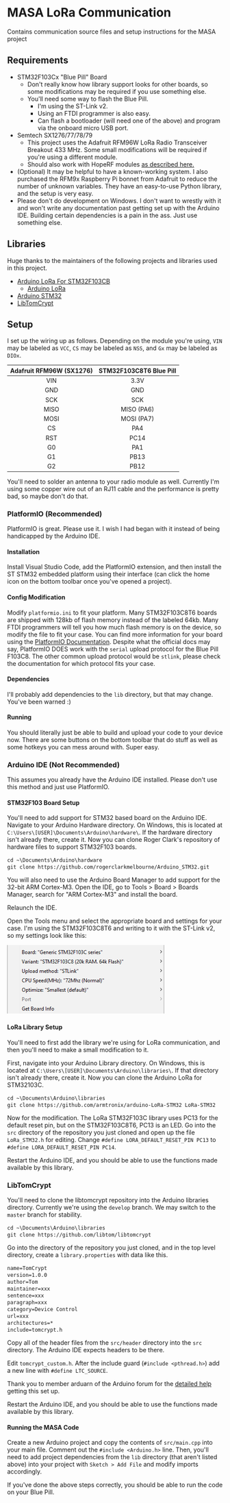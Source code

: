 # MASA LoRa Communication
Contains communication source files and setup instructions for the MASA project

## Requirements

- STM32F103Cx "Blue Pill" Board
    - Don't really know how library support looks for other boards, so some modifications may be required if you use something else.
    - You'll need some way to flash the Blue Pill.
        - I'm using the ST-Link v2.
        - Using an FTDI programmer is also easy.
        - Can flash a bootloader (will need one of the above) and program via the onboard micro USB port.
- Semtech SX1276/77/78/79
    - This project uses the Adafruit RFM96W LoRa Radio Transceiver Breakout 433 MHz. Some small modifications will be required if you're using a different module.
    - Should also work with HopeRF modules [as described here.](https://alexbirkett.github.io/microcontroller/2018/12/15/blue_pill_hoperf_lora_tx_rx_with_arduino.html#:~:text=Blue%20Pill%20Lora%20Transmitter%20Receiver%20with%20HopeRF%20module%20and%20Arduino%20IDE,-I%20became%20interested&text=The%20Blue%20Pill%20is%20not,racing%20quads%20and%20RC%20planes.)
- (Optional) It may be helpful to have a known-working system. I also purchased the RFM9x Raspberry Pi bonnet from Adafruit to reduce the number of unknown variables. They have an easy-to-use Python library, and the setup is very easy.
- Please don't do development on Windows. I don't want to wrestly with it and won't write any documentation past getting set up with the Arduino IDE. Building certain dependencies is a pain in the ass. Just use something else.

## Libraries

Huge thanks to the maintainers of the following projects and libraries used in this project.

- [Arduino LoRa For STM32F103CB](https://github.com/armtronix/arduino-LoRa-STM32)
    - [Arduino LoRa](https://github.com/sandeepmistry/arduino-LoRa)
- [Arduino STM32](https://github.com/rogerclarkmelbourne/Arduino_STM32.git)
- [LibTomCrypt](https://github.com/libtom/libtomcrypt)

## Setup

I set up the wiring up as follows. Depending on the module you're using, `VIN` may be labeled as `VCC`, `CS` may be labeled as `NSS`, and `Gx` may be labeled as `DIOx`.

| Adafruit RFM96W (SX1276) | STM32F103C8T6 Blue Pill |
| :---: | :---: |
| VIN | 3.3V |
| GND | GND |
| SCK | SCK |
| MISO | MISO (PA6) |
| MOSI | MOSI (PA7) |
| CS | PA4 |
| RST | PC14 |
| G0 | PA1 |
| G1 | PB13 |
| G2 | PB12 |

You'll need to solder an antenna to your radio module as well. Currently I'm using some copper wire out of an RJ11 cable and the performance is pretty bad, so maybe don't do that.

### PlatformIO (Recommended)

PlatformIO is great. Please use it. I wish I had began with it instead of being handicapped by the Arduino IDE.

#### Installation

Install Visual Studio Code, add the PlatformIO extension, and then install the ST STM32 embedded platform using their interface (can click the home icon on the bottom toolbar once you've opened a project).

#### Config Modification

Modify `platformio.ini` to fit your platform. Many STM32F103C8T6 boards are shipped with 128kb of flash memory instead of the labeled 64kb. Many FTDI programmers will tell you how much flash memory is on the device, so modify the file to fit your case. You can find more information for your board using the [PlatformIO Documentation](https://docs.platformio.org/en/latest/boards/index.html#boards). Despite what the official docs may say, PlatformIO DOES work with the `serial` upload protocol for the Blue Pill F103C8. The other common upload protocol would be `stlink`, please check the documentation for which protocol fits your case.

#### Dependencies

I'll probably add dependencies to the `lib` directory, but that may change. You've been warned :)

#### Running

You should literally just be able to build and upload your code to your device now. There are some buttons on the bottom toolbar that do stuff as well as some hotkeys you can mess around with. Super easy.

### Arduino IDE (Not Recommended)

This assumes you already have the Arduino IDE installed. Please don't use this method and just use PlatformIO.

#### STM32F103 Board Setup

You'll need to add support for STM32 based board on the Arduino IDE. Navigate to your Arduino Hardware directory. On Windows, this is located at `C:\Users\[USER]\Documents\Arduino\hardware\`. If the hardware directory isn't already there, create it. Now you can clone Roger Clark's repository of hardware files to support STM32F103 boards.

```
cd ~\Documents\Arduino\hardware
git clone https://github.com/rogerclarkmelbourne/Arduino_STM32.git
```

You will also need to use the Arduino Board Manager to add support for the 32-bit ARM Cortex-M3. Open the IDE, go to Tools > Board > Boards Manager, search for "ARM Cortex-M3" and install the board. 

Relaunch the IDE.

Open the Tools menu and select the appropriate board and settings for your case. I'm using the STM32F103C8T6 and writing to it with the ST-Link v2, so my settings look like this:

![Image of My Settings](./assets/Board_Settings.png)

#### LoRa Library Setup

You'll need to first add the library we're using for LoRa communication, and then you'll need to make a small modification to it.  

First, navigate into your Arduino Library directory. On Windows, this is located at `C:\Users\[USER]\Documents\Arduino\libraries\`. If that directory isn't already there, create it. Now you can clone the Arduino LoRa for STM32103C.

```
cd ~\Documents\Arduino\libraries
git clone https://github.com/armtronix/arduino-LoRa-STM32 LoRa-STM32
```

Now for the modification. The LoRa STM32F103C library uses PC13 for the default reset pin, but on the STM32F103C8T6, PC13 is an LED. Go into the `src` directory of the repository you just cloned and open up the file `LoRa_STM32.h` for editing. Change `#define LORA_DEFAULT_RESET_PIN PC13` to `#define LORA_DEFAULT_RESET_PIN PC14`.

Restart the Arduino IDE, and you should be able to use the functions made available by this library.

### LibTomCrypt

You'll need to clone the libtomcrypt repository into the Arduino libraries directory. Currently we're using the `develop` branch. We may switch to the `master` branch for stability.

```
cd ~\Documents\Arduino\libraries
git clone https://github.com/libtom/libtomcrypt
```

Go into the directory of the repository you just cloned, and in the top level directory, create a `library.properties` with data like this.

```
name=TomCrypt
version=1.0.0
author=Tom
maintainer=xxx
sentence=xxx
paragraph=xxx
category=Device Control
url=xxx
architectures=*
include=tomcrypt.h
```

Copy all of the header files from the `src/header` directory into the `src` directory. The Arduino IDE expects headers to be there.

Edit `tomcrypt_custom.h`. After the include guard (`#include <pthread.h>`) add a new line with `#define LTC_SOURCE`.

Thank you to member arduarn of the Arduino forum for the [detailed help](https://forum.arduino.cc/index.php?topic=513656.0) getting this set up.

Restart the Arduino IDE, and you should be able to use the functions made available by this library.

#### Running the MASA Code

Create a new Arduino project and copy the contents of `src/main.cpp` into your main file. Comment out the `#include <Arduino.h>` line. Then, you'll need to add project dependencies from the `lib` directory (that aren't listed above) into your project with `Sketch > Add File` and modify imports accordingly. 

If you've done the above steps correctly, you should be able to run the code on your Blue Pill.
